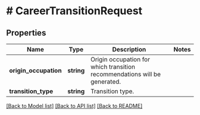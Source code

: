 # # CareerTransitionRequest

## Properties

Name | Type | Description | Notes
------------ | ------------- | ------------- | -------------
**origin_occupation** | **string** | Origin occupation for which transition recommendations will be generated. |
**transition_type** | **string** | Transition type. |

[[Back to Model list]](../../README.md#models) [[Back to API list]](../../README.md#endpoints) [[Back to README]](../../README.md)
